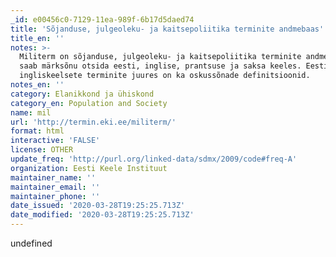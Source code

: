 ```yaml
---
_id: e00456c0-7129-11ea-989f-6b17d5daed74
title: 'Sõjanduse, julgeoleku- ja kaitsepoliitika terminite andmebaas'
title_en: ''
notes: >-
  Militerm on sõjanduse, julgeoleku- ja kaitsepoliitika terminite andmebaas, kus
  saab märksõnu otsida eesti, inglise, prantsuse ja saksa keeles. Eesti- ja
  ingliskeelsete terminite juures on ka oskussõnade definitsioonid.
notes_en: ''
category: Elanikkond ja ühiskond
category_en: Population and Society
name: mil
url: 'http://termin.eki.ee/militerm/'
format: html
interactive: 'FALSE'
license: OTHER
update_freq: 'http://purl.org/linked-data/sdmx/2009/code#freq-A'
organization: Eesti Keele Instituut
maintainer_name: ''
maintainer_email: ''
maintainer_phone: ''
date_issued: '2020-03-28T19:25:25.713Z'
date_modified: '2020-03-28T19:25:25.713Z'
---
```

undefined
